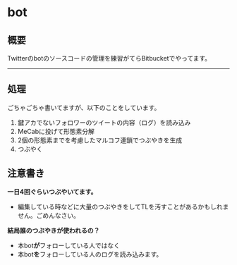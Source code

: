 # bot 

## 概要
Twitterのbotのソースコードの管理を練習がてらBitbucketでやってます。

---

## 処理
ごちゃごちゃ書いてますが、以下のことをしています。

   1. 鍵アカでないフォロワーのツイートの内容（ログ）を読み込み
   2. MeCabに投げて形態素分解
   3. 2個の形態素までを考慮したマルコフ連鎖でつぶやきを生成
   4. つぶやく    

## 注意書き
**一日4回ぐらいつぶやいてます。**
  
   * 編集している時などに大量のつぶやきをしてTLを汚すことがあるかもしれません。ごめんなさい。   


**結局誰のつぶやきが使われるの？**
  
  * 本bot**が**フォローしている人ではなく
  * 本bot**を**フォローしている人のログを読み込みます。    

